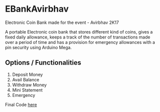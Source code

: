 # EBankAvirbhav

Electronic Coin Bank made for the event - Avirbhav 2K17

A portable Electronic coin bank that stores different kind of coins, gives a fixed daily allowance, keeps a track of the number of transactions made over a period of time and has a provision for emergency allowances with a pin security using Arduino Mega.

## Options / Functionalities
1. Deposit Money
2. Avail Balance
3. Withdraw Money
4. Mini Statement
5. Emergency

Final Code [here](CustomKeypad/CustomKeypad.ino)